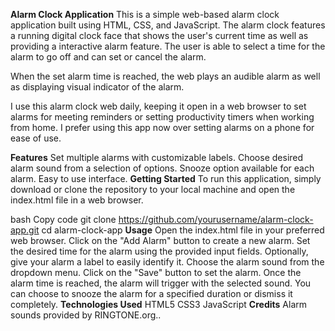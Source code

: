 **Alarm Clock Application**
This is a simple web-based alarm clock application built using HTML, CSS, and JavaScript.
The alarm clock features a running digital clock face that shows the user's current time  as well as providing a interactive alarm feature. The user is able to select a time for the alarm to go off and can set or cancel the alarm.

When the set alarm time is reached, the web plays an audible alarm as well as displaying visual indicator of the alarm.

I use this alarm clock web daily, keeping it open in a web browser to set alarms for meeting reminders or setting productivity timers when working from home. I prefer using this app now over setting alarms on a phone for ease of use.

**Features**
Set multiple alarms with customizable labels.
Choose desired alarm sound from a selection of options.
Snooze option available for each alarm.
Easy to use interface.
**Getting Started**
To run this application, simply download or clone the repository to your local machine and open the index.html file in a web browser.

bash
Copy code
git clone https://github.com/yourusername/alarm-clock-app.git
cd alarm-clock-app
**Usage**
Open the index.html file in your preferred web browser.
Click on the "Add Alarm" button to create a new alarm.
Set the desired time for the alarm using the provided input fields.
Optionally, give your alarm a label to easily identify it.
Choose the alarm sound from the dropdown menu.
Click on the "Save" button to set the alarm.
Once the alarm time is reached, the alarm will trigger with the selected sound.
You can choose to snooze the alarm for a specified duration or dismiss it completely.
**Technologies Used**
HTML5
CSS3
JavaScript
**Credits**
Alarm sounds provided by RINGTONE.org..
